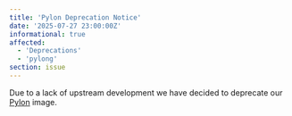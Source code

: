 ```yaml
---
title: 'Pylon Deprecation Notice'
date: '2025-07-27 23:00:00Z'
informational: true
affected:
  - 'Deprecations'
  - 'pylong'
section: issue
---
```


Due to a lack of upstream development we have decided to deprecate our [Pylon](https://github.com/linuxserver/docker-pylon) image.
